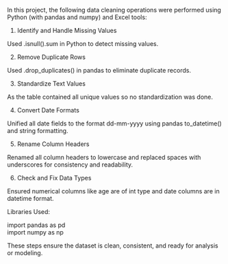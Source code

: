 In this project, the following data cleaning operations were performed using Python (with pandas and numpy) and Excel tools:

1. Identify and Handle Missing Values

Used .isnull().sum in Python to detect missing values.


2. Remove Duplicate Rows

Used .drop_duplicates() in pandas to eliminate duplicate records.


3. Standardize Text Values

As the table contained all unique values so no standardization was done.


4. Convert Date Formats

Unified all date fields to the format dd-mm-yyyy using pandas to_datetime() and string formatting.


5. Rename Column Headers

Renamed all column headers to lowercase and replaced spaces with underscores for consistency and readability.


6. Check and Fix Data Types

Ensured numerical columns like age are of int type and date columns are in datetime format.


 Libraries Used:

import pandas as pd  
import numpy as np

These steps ensure the dataset is clean, consistent, and ready for analysis or modeling.

